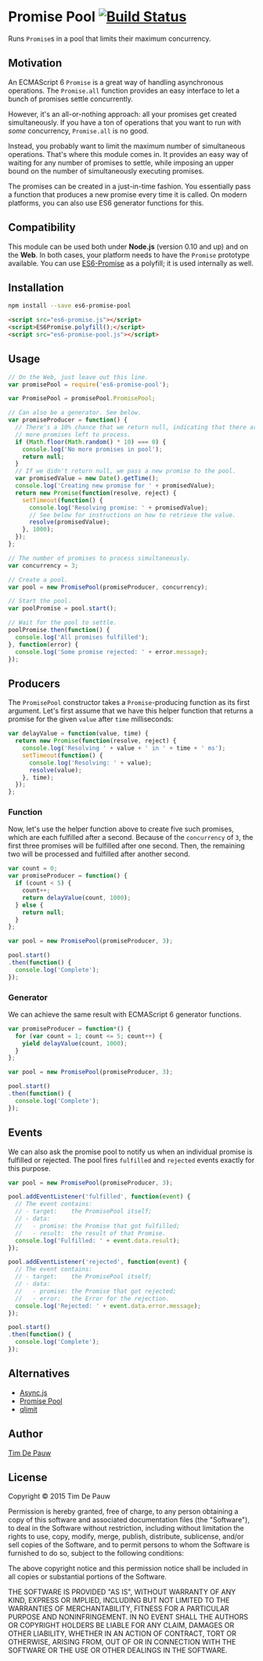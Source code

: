 # Promise Pool [![Build Status](https://travis-ci.org/timdp/es6-promise-pool.svg?branch=master)](https://travis-ci.org/timdp/es6-promise-pool)

Runs `Promise`s in a pool that limits their maximum concurrency.

## Motivation

An ECMAScript 6 `Promise` is a great way of handling asynchronous operations.
The `Promise.all` function provides an easy interface to let a bunch of promises
settle concurrently.

However, it's an all-or-nothing approach: all your promises get created
simultaneously. If you have a ton of operations that you want to run with _some_
concurrency, `Promise.all` is no good.

Instead, you probably want to limit the maximum number of simultaneous
operations. That's where this module comes in. It provides an easy way of
waiting for any number of promises to settle, while imposing an upper bound on
the number of simultaneously executing promises.

The promises can be created in a just-in-time fashion. You essentially pass a
function that produces a new promise every time it is called. On modern
platforms, you can also use ES6 generator functions for this.

## Compatibility

This module can be used both under **Node.js** (version 0.10 and up) and on the
**Web**. In both cases, your platform needs to have the `Promise` prototype
available. You can use
[ES6-Promise](https://github.com/jakearchibald/es6-promise) as a polyfill; it
is used internally as well.

## Installation

```bash
npm install --save es6-promise-pool
```

```html
<script src="es6-promise.js"></script>
<script>ES6Promise.polyfill();</script>
<script src="es6-promise-pool.js"></script>
```

## Usage

```js
// On the Web, just leave out this line.
var promisePool = require('es6-promise-pool');

var PromisePool = promisePool.PromisePool;

// Can also be a generator. See below.
var promiseProducer = function() {
  // There's a 10% chance that we return null, indicating that there are no
  // more promises left to process.
  if (Math.floor(Math.random() * 10) === 0) {
    console.log('No more promises in pool');
    return null;
  }
  // If we didn't return null, we pass a new promise to the pool.
  var promisedValue = new Date().getTime();
  console.log('Creating new promise for ' + promisedValue);
  return new Promise(function(resolve, reject) {
    setTimeout(function() {
      console.log('Resolving promise: ' + promisedValue);
      // See below for instructions on how to retrieve the value.
      resolve(promisedValue);
    }, 1000);
  });
};

// The number of promises to process simultaneously.
var concurrency = 3;

// Create a pool.
var pool = new PromisePool(promiseProducer, concurrency);

// Start the pool.
var poolPromise = pool.start();

// Wait for the pool to settle.
poolPromise.then(function() {
  console.log('All promises fulfilled');
}, function(error) {
  console.log('Some promise rejected: ' + error.message);
});
```

## Producers

The `PromisePool` constructor takes a `Promise`-producing function as its first
argument. Let's first assume that we have this helper function that returns a
promise for the given `value` after `time` milliseconds:

```js
var delayValue = function(value, time) {
  return new Promise(function(resolve, reject) {
    console.log('Resolving ' + value + ' in ' + time + ' ms');
    setTimeout(function() {
      console.log('Resolving: ' + value);
      resolve(value);
    }, time);
  });
};
```

### Function

Now, let's use the helper function above to create five such promises, which
are each fulfilled after a second. Because of the `concurrency` of `3`, the
first three promises will be fulfilled after one second. Then, the remaining two
will be processed and fulfilled after another second.

```js
var count = 0;
var promiseProducer = function() {
  if (count < 5) {
    count++;
    return delayValue(count, 1000);
  } else {
    return null;
  }
};

var pool = new PromisePool(promiseProducer, 3);

pool.start()
.then(function() {
  console.log('Complete');
});
```

### Generator

We can achieve the same result with ECMAScript 6 generator functions.

```js
var promiseProducer = function*() {
  for (var count = 1; count <= 5; count++) {
    yield delayValue(count, 1000);
  }
};

var pool = new PromisePool(promiseProducer, 3);

pool.start()
.then(function() {
  console.log('Complete');
});
```

## Events

We can also ask the promise pool to notify us when an individual promise is
fulfilled or rejected. The pool fires `fulfilled` and `rejected` events exactly
for this purpose.

```js
var pool = new PromisePool(promiseProducer, 3);

pool.addEventListener('fulfilled', function(event) {
  // The event contains:
  // - target:    the PromisePool itself;
  // - data:
  //   - promise: the Promise that got fulfilled;
  //   - result:  the result of that Promise.
  console.log('Fulfilled: ' + event.data.result);
});

pool.addEventListener('rejected', function(event) {
  // The event contains:
  // - target:    the PromisePool itself;
  // - data:
  //   - promise: the Promise that got rejected;
  //   - error:   the Error for the rejection.
  console.log('Rejected: ' + event.data.error.message);
});

pool.start()
.then(function() {
  console.log('Complete');
});
```

## Alternatives

- [Async.js](https://github.com/caolan/async)
- [Promise Pool](https://github.com/vilic/promise-pool)
- [qlimit](https://www.npmjs.com/package/qlimit)

## Author

[Tim De Pauw](https://tmdpw.eu/)

## License

Copyright &copy; 2015 Tim De Pauw

Permission is hereby granted, free of charge, to any person obtaining a copy
of this software and associated documentation files (the "Software"), to deal
in the Software without restriction, including without limitation the rights
to use, copy, modify, merge, publish, distribute, sublicense, and/or sell
copies of the Software, and to permit persons to whom the Software is
furnished to do so, subject to the following conditions:

The above copyright notice and this permission notice shall be included in all
copies or substantial portions of the Software.

THE SOFTWARE IS PROVIDED "AS IS", WITHOUT WARRANTY OF ANY KIND, EXPRESS OR
IMPLIED, INCLUDING BUT NOT LIMITED TO THE WARRANTIES OF MERCHANTABILITY,
FITNESS FOR A PARTICULAR PURPOSE AND NONINFRINGEMENT. IN NO EVENT SHALL THE
AUTHORS OR COPYRIGHT HOLDERS BE LIABLE FOR ANY CLAIM, DAMAGES OR OTHER
LIABILITY, WHETHER IN AN ACTION OF CONTRACT, TORT OR OTHERWISE, ARISING FROM,
OUT OF OR IN CONNECTION WITH THE SOFTWARE OR THE USE OR OTHER DEALINGS IN THE
SOFTWARE.
